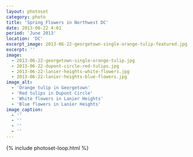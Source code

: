 ```yaml
---
layout: photoset
category: photo
title: 'Spring Flowers in Northwest DC'
date: 2013-06-22 4:01
period: 'June 2013'
location: 'DC'
excerpt_image: 2013-06-22-georgetown-single-orange-tulip-featured.jpg
excerpt: ''
image:
  - 2013-06-22-georgetown-single-orange-tulip.jpg
  - 2013-06-22-dupont-circle-red-tulips.jpg
  - 2013-06-22-lanier-heights-white-flowers.jpg
  - 2013-06-22-lanier-heights-blue-flowers.jpg
image_alt:
  - 'Orange tulip in Georgetown'
  - 'Red tulips in Dupont Circle'
  - 'White flowers in Lanier Heights'
  - 'Blue flowers in Lanier Heights'
image_caption:
  - ''
  - ''
  - ''
  - ''
---
```


{% include photoset-loop.html %}